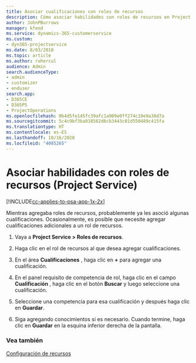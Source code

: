 ```yaml
---
title: Asociar cualificaciones con roles de recursos
description: Cómo asociar habilidades con roles de recursos en Project Service
author: JohnPBurrows
manager: kfend
ms.service: dynamics-365-customerservice
ms.custom:
- dyn365-projectservice
ms.date: 8/03/2018
ms.topic: article
ms.author: ruhercul
audience: Admin
search.audienceType:
- admin
- customizer
- enduser
search.app:
- D365CE
- D365PS
- ProjectOperations
ms.openlocfilehash: 0b4d5fe145fc39afc1a909e0ff274c19e9a36d7a
ms.sourcegitcommit: 5c4c9bf3ba018562d6cb3443c01d550489c415fa
ms.translationtype: HT
ms.contentlocale: es-ES
ms.lasthandoff: 10/16/2020
ms.locfileid: "4085265"
---
```

# <a name="associate-skills-with-resource-roles-project-service"></a>Asociar habilidades con roles de recursos (Project Service)

[!INCLUDE[cc-applies-to-psa-app-1x-2x](../includes/cc-applies-to-psa-app-1x-2x.md)]

Mientras agregaba roles de recursos, probablemente ya les asoció algunas cualificaciones. Ocasionalmente, es posible que necesite agregar cualificaciones adicionales a un rol de recursos.  
  
1.  Vaya a **Project Service > Roles de recursos**.  
  
2.  Haga clic en el rol de recursos al que desea agregar cualificaciones.  
  
3.  En el área **Cualificaciones** , haga clic en **+** para agregar una cualificación.  
  
4.  En el panel requisito de competencia de rol, haga clic en el campo **Cualificación** , haga clic en el botón **Buscar** y luego seleccione una cualificación.  
  
5.  Seleccione una competencia para esa cualificación y después haga clic en **Guardar**.  
  
6.  Siga agregando conocimientos si es necesario. Cuando termine, haga clic en **Guardar** en la esquina inferior derecha de la pantalla.  
  
### <a name="see-also"></a>Vea también  
 [Configuración de recursos](../psa/set-up-resources.md)

